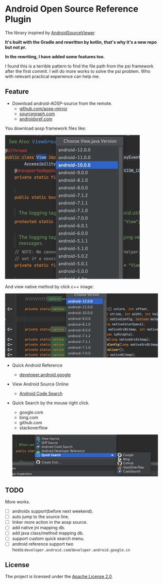# Android Open Source Reference Plugin

<!-- Plugin description -->
The library inspired by [AndroidSourceViewer](https://github.com/pengwei1024/AndroidSourceViewer)

**It's built with the Gradle and rewritten by kotlin, that's why it's a new repo but not pr.**

**In the rewriting, I have added some features too.**

I found this is a terrible pattern to find the file path from the psi framework after the first commit. I will do more
works to solve the psi problem. Who with relevant practical experience can help me.
<!-- Plugin description end -->

## Feature

* Download android-AOSP-source from the remote.
    * [github.com/aosp-mirror](https://github.com/aosp-mirror/platform_frameworks_base)
    * [sourcegraph.com](https://sourcegraph.com/)
    * [androidxref.com](http://androidxref.com/)

You download aosp framework files like:

![aosp](./screenshots/aosp.jpg)

And view native method by click c++ image:

![aosp-native](./screenshots/aosp-native.jpg)


* Quick Android Reference
    * [developer.android.google](https://developer.android.com/reference)

* View Android Source Online
    * [Android Code Search](https://cs.android.com/)

* Quick Search by the mouse right click.
    * google.com
    * bing.com
    * github.com
    * stackoverflow

  ![quicksearch](./screenshots/quicksearch.jpg)

## TODO

More works.

- [ ] androidx support(before next weekend).
- [ ] auto jump to the source line.
- [ ] linker more action in the aosp source.
- [ ] add native jni mapping db.
- [ ] add java class/method mapping db.
- [ ] support custom quick search menu.
- [ ] android reference support two hosts:`developer.android.com`/`developer.android.google.cn`

## License

The project is licensed under the [Apache License 2.0](./LICENSE.txt).
